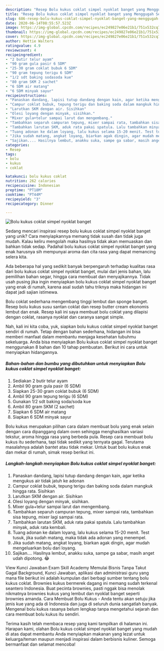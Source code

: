 ```yaml
---
description: "Resep Bolu kukus coklat simpel nyoklat banget yang Menggugah Selera"
title: "Resep Bolu kukus coklat simpel nyoklat banget yang Menggugah Selera"
slug: 686-resep-bolu-kukus-coklat-simpel-nyoklat-banget-yang-menggugah-selera
date: 2020-06-14T08:55:57.523Z
image: https://img-global.cpcdn.com/recipes/ec249827e06e21b1/751x532cq70/bolu-kukus-coklat-simpel-nyoklat-banget-foto-resep-utama.jpg
thumbnail: https://img-global.cpcdn.com/recipes/ec249827e06e21b1/751x532cq70/bolu-kukus-coklat-simpel-nyoklat-banget-foto-resep-utama.jpg
cover: https://img-global.cpcdn.com/recipes/ec249827e06e21b1/751x532cq70/bolu-kukus-coklat-simpel-nyoklat-banget-foto-resep-utama.jpg
author: Hettie Walters
ratingvalue: 4.9
reviewcount: 4
recipeingredient:
- "2 butir telur ayam"
- "90 gram gula pasir 6 SDM"
- "25-30 gram coklat bubuk 6 SDM"
- "90 gram tepung terigu 6 SDM"
- "1/2 sdt baking sodasoda kue"
- "80 gram SKM 2 sachet"
- "6 SDM air matang"
- "6 SDM minyak sayur"
recipeinstructions:
- "Panaskan dandang, lapisi tutup dandang dengan kain, agar ketika mengukus air tidak jatuh ke adonan"
- "Campur coklat bubuk, tepung terigu dan baking soda dalam mangkuk hingga rata. Sisihkan"
- "Larutkan SKM dengan air. Sisihkan"
- "Olesi loyang dengan minyak, sisihkan."
- "Mixer gula+telur sampai larut dan mengembang."
- "Tambahkan separuh campuran tepung, mixer sampai rata, tambahkan sisa tepung, mixer lagi sampai rata."
- "Tambahkan larutan SKM, aduk rata pakai spatula. Lalu tambahkan minyak, aduk rata kembali."
- "Tuang adonan ke dalam loyang, lalu kukus selama 15-20 menit. Test tusuk, jika sudah matang, maka tidak ada adonan yang menempel."
- "Jika sudah matang, angkat loyang, biarkan agak dingin, agar mudah mengeluarkan bolu dari loyang."
- "Sajikan.... Hasilnya lembut, anakku suka, sampe ga sabar, masih anget udah dipotong. 😂"
categories:
- Resep
tags:
- bolu
- kukus
- coklat

katakunci: bolu kukus coklat 
nutrition: 262 calories
recipecuisine: Indonesian
preptime: "PT18M"
cooktime: "PT44M"
recipeyield: "3"
recipecategory: Dinner

---
```



![Bolu kukus coklat simpel nyoklat banget](https://img-global.cpcdn.com/recipes/ec249827e06e21b1/751x532cq70/bolu-kukus-coklat-simpel-nyoklat-banget-foto-resep-utama.jpg)

Sedang mencari inspirasi resep bolu kukus coklat simpel nyoklat banget yang unik? Cara menyiapkannya memang tidak susah dan tidak juga mudah. Kalau keliru mengolah maka hasilnya tidak akan memuaskan dan bahkan tidak sedap. Padahal bolu kukus coklat simpel nyoklat banget yang enak harusnya sih mempunyai aroma dan cita rasa yang dapat memancing selera kita.

Ada beberapa hal yang sedikit banyak berpengaruh terhadap kualitas rasa dari bolu kukus coklat simpel nyoklat banget, mulai dari jenis bahan, lalu pemilihan bahan segar, hingga cara membuat dan menyajikannya. Tidak usah pusing jika ingin menyiapkan bolu kukus coklat simpel nyoklat banget yang enak di rumah, karena asal sudah tahu triknya maka hidangan ini dapat jadi sajian istimewa.

Bolu coklat sederhana mengembang tinggi lembut dan sponge banget. Resep bolu kukus susu santan coklat dan resep butter cream ekonomis lembut dan enak. Resep kali ini saya membuat bolu coklat yang dilapisi dengan coklat, rasanya nyoklat dan caranya sangat simple.


Nah, kali ini kita coba, yuk, siapkan bolu kukus coklat simpel nyoklat banget sendiri di rumah. Tetap dengan bahan sederhana, hidangan ini bisa memberi manfaat dalam membantu menjaga kesehatan tubuhmu sekeluarga. Anda bisa menyiapkan Bolu kukus coklat simpel nyoklat banget menggunakan 8 bahan dan 10 tahap pembuatan. Berikut ini cara untuk menyiapkan hidangannya.

<!--inarticleads1-->

##### Bahan-bahan dan bumbu yang dibutuhkan untuk menyiapkan Bolu kukus coklat simpel nyoklat banget:

1. Sediakan 2 butir telur ayam
1. Ambil 90 gram gula pasir (6 SDM)
1. Siapkan 25-30 gram coklat bubuk (6 SDM)
1. Ambil 90 gram tepung terigu (6 SDM)
1. Gunakan 1/2 sdt baking soda/soda kue
1. Ambil 80 gram SKM (2 sachet)
1. Siapkan 6 SDM air matang
1. Siapkan 6 SDM minyak sayur


Bolu kukus merupakan pilihan cara dalam membuat bolu yang enak selain dengan cara dipanggang dalam oven sehingga menghasilkan variasi tekstur, aroma hingga rasa yang berbeda pula. Resep cara membuat bolu kukus itu sederhana, tapi tidak sedikit yang ternyata gagal. Terutama masalahnya adalah bantet atau tidak mekar. Untuk buat bolu kukus enak dan mekar di rumah, simak resep berikut ini. 

<!--inarticleads2-->

##### Langkah-langkah menyiapkan Bolu kukus coklat simpel nyoklat banget:

1. Panaskan dandang, lapisi tutup dandang dengan kain, agar ketika mengukus air tidak jatuh ke adonan
1. Campur coklat bubuk, tepung terigu dan baking soda dalam mangkuk hingga rata. Sisihkan
1. Larutkan SKM dengan air. Sisihkan
1. Olesi loyang dengan minyak, sisihkan.
1. Mixer gula+telur sampai larut dan mengembang.
1. Tambahkan separuh campuran tepung, mixer sampai rata, tambahkan sisa tepung, mixer lagi sampai rata.
1. Tambahkan larutan SKM, aduk rata pakai spatula. Lalu tambahkan minyak, aduk rata kembali.
1. Tuang adonan ke dalam loyang, lalu kukus selama 15-20 menit. Test tusuk, jika sudah matang, maka tidak ada adonan yang menempel.
1. Jika sudah matang, angkat loyang, biarkan agak dingin, agar mudah mengeluarkan bolu dari loyang.
1. Sajikan.... Hasilnya lembut, anakku suka, sampe ga sabar, masih anget udah dipotong. 😂


View Kunci Jawaban Exam Skill Academy Memulai Bisnis Tanpa Takut Gagal Background, Kunci Jawaban, aplikasi dan administrasi guru yang mana file berikut ini adalah kumpulan dari berbagi sumber tentang bolu kukus coklat. Brownies kukus bermerek dagang ini memang sudah terkenal seantero Indonesia. Buat pecinta brownies, pasti nggak bisa menolak nikmatnya brownies kukus yang lembut dan nyoklat banget seperti brownies amanda. Cara Membuat Bolu Kukus - Anda tentu akan setuju jika jenis kue yang ada di Indonesia dan juga di seluruh dunia sangatlah banyak. Mengenal bolu kukus rasanya belum lengkap tanpa mengetahui sejarah dan cara membuat bolu kukus itu sendiri. 

Terima kasih telah membaca resep yang kami tampilkan di halaman ini. Harapan kami, olahan Bolu kukus coklat simpel nyoklat banget yang mudah di atas dapat membantu Anda menyiapkan makanan yang lezat untuk keluarga/teman maupun menjadi inspirasi dalam berbisnis kuliner. Semoga bermanfaat dan selamat mencoba!
